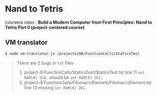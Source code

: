 # Nand to Tetris

coursera class : **Build a Modern Computer from First Principles: Nand to Tetris Part II (project-centered course)**

## VM translator

```bash
$ node vm-translator.js /projects/08/FunctionCalls/StaticsTest
```

> There are 2 bugs in `tst` files
>
> 1. project-8 FunctionCalls/StaticsTest/StaticsTest.tst line 11 `set RAM[0] 256,` should be `set RAM[0] 261,`
> 2. project-8 FunctionCalls/FibonacciElement/FibonacciElement.tst line 13 missing `set RAM[0] 261,`
